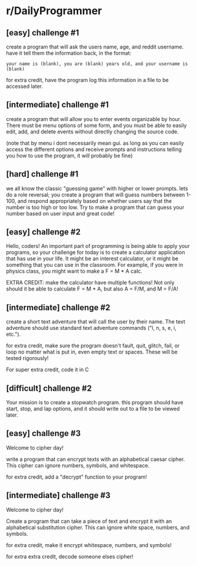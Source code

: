 # r/DailyProgrammer

## [easy] challenge #1

create a program that will ask the users name, age, and reddit username. have it tell them the information back, in the format:

`your name is (blank), you are (blank) years old, and your username is (blank)`

for extra credit, have the program log this information in a file to be accessed later.

## [intermediate] challenge #1

create a program that will allow you to enter events organizable by hour. There must be menu options of some form, and you must be able to easily edit, add, and delete events without directly changing the source code.

(note that by menu i dont necessarily mean gui. as long as you can easily access the different options and receive prompts and instructions telling you how to use the program, it will probably be fine)

## [hard] challenge #1

we all know the classic "guessing game" with higher or lower prompts. lets do a role reversal; you create a program that will guess numbers between 1-100, and respond appropriately based on whether users say that the number is too high or too low. Try to make a program that can guess your number based on user input and great code!

## [easy] challenge #2

Hello, coders! An important part of programming is being able to apply your programs, so your challenge for today is to create a calculator application that has use in your life. It might be an interest calculator, or it might be something that you can use in the classroom. For example, if you were in physics class, you might want to make a F = M * A calc.

EXTRA CREDIT: make the calculator have multiple functions! Not only should it be able to calculate F = M * A, but also A = F/M, and M = F/A!

## [intermediate] challenge #2

create a short text adventure that will call the user by their name. The text adventure should use standard text adventure commands ("l, n, s, e, i, etc.").

for extra credit, make sure the program doesn't fault, quit, glitch, fail, or loop no matter what is put in, even empty text or spaces. These will be tested rigorously!

For super extra credit, code it in C

## [difficult] challenge #2

Your mission is to create a stopwatch program. this program should have start, stop, and lap options, and it should write out to a file to be viewed later.

## [easy] challenge #3

Welcome to cipher day!

write a program that can encrypt texts with an alphabetical caesar cipher. This cipher can ignore numbers, symbols, and whitespace.

for extra credit, add a "decrypt" function to your program!

## [intermediate] challenge #3

Welcome to cipher day!

Create a program that can take a piece of text and encrypt it with an alphabetical substitution cipher. This can ignore white space, numbers, and symbols.

for extra credit, make it encrypt whitespace, numbers, and symbols!

for extra extra credit, decode someone elses cipher!